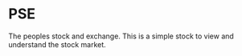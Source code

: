 # PSE
The peoples stock and exchange. This is a simple stock to view and understand the stock market.
